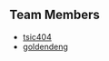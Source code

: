 ## Team Members

- [tsic404](https://github.com/tsic404)
- [goldendeng](https://github.com/goldendeng)
